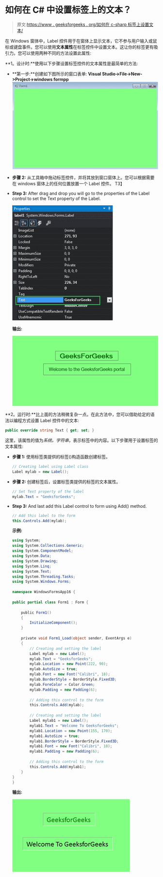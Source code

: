 # 如何在 C# 中设置标签上的文本？

> 原文:[https://www . geeksforgeeks . org/如何在 c-sharp 标签上设置文本/](https://www.geeksforgeeks.org/how-to-set-text-on-the-label-in-c-sharp/)

在 Windows 窗体中，Label 控件用于在窗体上显示文本，它不参与用户输入或鼠标或键盘事件。您可以使用**文本属性**在标签控件中设置文本。这让你的标签更有吸引力。您可以使用两种不同的方法设置此属性:

**1。设计时:**使用以下步骤设置标签控件的文本属性是最简单的方法:

*   **第一步:**创建如下图所示的窗口表单:
    **Visual Studio->File->New->Project->windows formpp**
    ![](img/f1d477c51402b2df11d7ed28eee617fe.png)
*   **步骤 2:** 从工具箱中拖动标签控件，并将其放到窗口窗体上。您可以根据需要在 windows 窗体上的任何位置放置一个 Label 控件。
    T3】
*   **Step 3:** After drag and drop you will go to the properties of the Label control to set the Text property of the Label.

    ![](img/774beaff4c6000bd9e6ea6083b28a854.png)

    **输出:**

    ![](img/8aad1a8e90fd6e1d37bcd476e711ea52.png)

**2。运行时:**比上面的方法稍微复杂一点。在此方法中，您可以借助给定的语法以编程方式设置 Label 控件中的文本:

```cs
public override string Text { get; set; }
```

这里，该属性的值为*系统。字符串*，表示标签中的内容。以下步骤用于设置标签的文本属性:

*   **步骤 1:** 使用标签类提供的标签()构造函数创建标签。

    ```cs
    // Creating label using Label class
    Label mylab = new Label();

    ```

*   **步骤 2:** 创建标签后，设置标签类提供的标签的文本属性。

    ```cs
    // Set Text property of the label
    mylab.Text = "GeeksforGeeks";

    ```

*   **Step 3:** And last add this Label control to form using Add() method.

    ```cs
    // Add this label to the form
    this.Controls.Add(mylab);

    ```

    **示例:**

    ```cs
    using System;
    using System.Collections.Generic;
    using System.ComponentModel;
    using System.Data;
    using System.Drawing;
    using System.Linq;
    using System.Text;
    using System.Threading.Tasks;
    using System.Windows.Forms;

    namespace WindowsFormsApp16 {

    public partial class Form1 : Form {

        public Form1()
        {
            InitializeComponent();
        }

        private void Form1_Load(object sender, EventArgs e)
        {
            // Creating and setting the label
            Label mylab = new Label();
            mylab.Text = "GeeksforGeeks";
            mylab.Location = new Point(222, 90);
            mylab.AutoSize = true;
            mylab.Font = new Font("Calibri", 18);
            mylab.BorderStyle = BorderStyle.Fixed3D;
            mylab.ForeColor = Color.Green;
            mylab.Padding = new Padding(6);

            // Adding this control to the form
            this.Controls.Add(mylab);

            // Creating and setting the label
            Label mylab1 = new Label();
            mylab1.Text = "Welcome To GeeksforGeeks";
            mylab1.Location = new Point(155, 170);
            mylab1.AutoSize = true;
            mylab1.BorderStyle = BorderStyle.Fixed3D;
            mylab1.Font = new Font("Calibri", 18);
            mylab1.Padding = new Padding(6);

            // Adding this control to the form
            this.Controls.Add(mylab1);
        }
    }
    }
    ```

    **输出:**

    ![](img/2a9ddd880009096b2b3e68cfdd12c274.png)